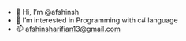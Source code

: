 - 👋 Hi, I’m @afshinsh
- 👀 I’m interested in Programming with c# language
- 📫 afshinsharifian13@gmail.com

<!---
afshinsh/afshinsh is a ✨ special ✨ repository because its `README.md` (this file) appears on your GitHub profile.
You can click the Preview link to take a look at your changes.
--->
